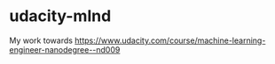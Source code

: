 # udacity-mlnd
My work towards https://www.udacity.com/course/machine-learning-engineer-nanodegree--nd009
